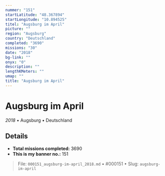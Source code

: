 ```yaml
---
nummer: "151"
startLatitude: "48.367894"
startLongitude: "10.894525"
titel: "Augsburg im April"
picture: ""
region: "Augsburg"
country: "Deutschland"
completed: "3690"
missions: "30"
date: "2018"
bg-link: ""
onyx: "0"
description: ""
lengthKMeters: ""
umap: ""
title: "Augsburg im April"
---
```

# Augsburg im April

*2018* • Augsburg • Deutschland



## Details


- **Total missions completed:** 3690
- **This is my banner no.:** 151





> File: `000151_augsburg-im-april_2018.md` • #000151 • Slug: `augsburg-im-april`
